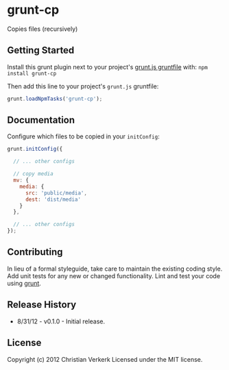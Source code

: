 # grunt-cp

Copies files (recursively)

## Getting Started
Install this grunt plugin next to your project's [grunt.js gruntfile][getting_started] with: ``npm install grunt-cp``

Then add this line to your project's ``grunt.js`` gruntfile:

```javascript
grunt.loadNpmTasks('grunt-cp');
```

[grunt]: https://github.com/cowboy/grunt
[getting_started]: https://github.com/cowboy/grunt/blob/master/docs/getting_started.md

## Documentation
Configure which files to be copied in your `initConfig`:

```javascript
grunt.initConfig({

  // ... other configs

  // copy media
  mv: {
    media: {
      src: 'public/media',
      dest: 'dist/media'
    }
  },

  // ... other configs
});
```

## Contributing
In lieu of a formal styleguide, take care to maintain the existing coding style. Add unit tests for any new or changed functionality. Lint and test your code using [grunt][grunt].

## Release History
* 8/31/12 - v0.1.0 - Initial release.

## License
Copyright (c) 2012 Christian Verkerk
Licensed under the MIT license.
